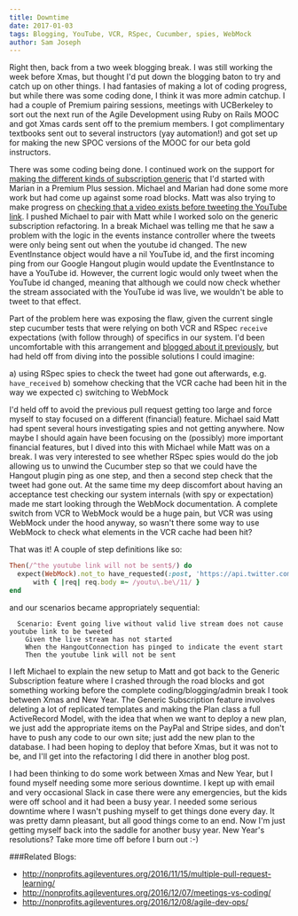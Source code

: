 ```yaml
---
title: Downtime
date: 2017-01-03
tags: Blogging, YouTube, VCR, RSpec, Cucumber, spies, WebMock
author: Sam Joseph
---
```


Right then, back from a two week blogging break.  I was still working the week before Xmas, but thought I'd put down the blogging baton to try and catch up on other things.  I had fantasies of making a lot of coding progress, but while there was some coding done, I think it was more admin catchup.  I had a couple of Premium pairing sessions, meetings with UCBerkeley to sort out the next run of the Agile Development using Ruby on Rails MOOC and got Xmas cards sent off to the premium members.  I got complimentary textbooks sent out to several instructors (yay automation!) and got set up for making the new SPOC versions of the MOOC for our beta gold instructors.

There was some coding being done.  I continued work on the support for [making the different kinds of subscription generic](https://github.com/AgileVentures/WebsiteOne/pull/1465) that I'd started with Marian in a Premium Plus session.  Michael and Marian had done some more work but had come up against some road blocks.  Matt was also trying to make progress on [checking that a video exists before tweeting the YouTube link](https://github.com/AgileVentures/WebsiteOne/pull/1469).  I pushed Michael to pair with Matt while I worked solo on the generic subscription refactoring.  In a break Michael was telling me that he saw a problem with the logic in the events instance controller where the tweets were only being sent out when the youtube id changed.  The new EventInstance object would have a nil YouTube id, and the first incoming ping from our Google Hangout plugin would update the EventInstance to have a YouTube id.  However, the current logic would only tweet when the YouTube id changed, meaning that although we could now check whether the stream associated with the YouTube id was live, we wouldn't be able to tweet to that effect.

Part of the problem here was exposing the flaw, given the current single step cucumber tests that were relying on both VCR and RSpec `receive` expectations (with follow through) of specifics in our system.  I'd been uncomfortable with this arrangement and [blogged about it previously](http://nonprofits.agileventures.org/2016/12/08/agile-dev-ops/), but had held off from diving into the possible solutions I could imagine:

a) using RSpec spies to check the tweet had gone out afterwards, e.g. `have_received`
b) somehow checking that the VCR cache had been hit in the way we expected
c) switching to WebMock

I'd held off to avoid the previous pull request getting too large and force myself to stay focused on a different (financial) feature.  Michael said Matt had spent several hours investigating spies and not getting anywhere.  Now maybe I should again have been focusing on the (possibly) more important financial features, but I dived into this with Michael while Matt was on a break.  I was very interested to see whether RSpec spies would do the job allowing us to unwind the Cucumber step so that we could have the Hangout plugin ping as one step, and then a second step check that the tweet had gone out.  At the same time my deep discomfort about having an acceptance test checking our system internals (with spy or expectation) made me start looking through the WebMock documentation.  A complete switch from VCR to WebMock would be a huge pain, but VCR was using WebMock under the hood anyway, so wasn't there some way to use WebMock to check what elements in the VCR cache had been hit?

That was it!  A couple of step definitions like so:

```rb
Then(/^the youtube link will not be sent$/) do
  expect(WebMock).not_to have_requested(:post, 'https://api.twitter.com/1.1/statuses/update.json').twice.
      with { |req| req.body =~ /youtu\.be\/11/ }
end
```

and our scenarios became appropriately sequential:

```gherkin
  Scenario: Event going live without valid live stream does not cause youtube link to be tweeted
    Given the live stream has not started
    When the HangoutConnection has pinged to indicate the event start
    Then the youtube link will not be sent
```   

I left Michael to explain the new setup to Matt and got back to the Generic Subscription feature where I crashed through the road blocks and got something working before the complete coding/blogging/admin break I took between Xmas and New Year.  The Generic Subscription feature involves deleting a lot of replicated templates and making the Plan class a full ActiveRecord Model, with the idea that when we want to deploy a new plan, we just add the appropriate items on the PayPal and Stripe sides, and don't have to push any code to our own site; just add the new plan to the database.  I had been hoping to deploy that before Xmas, but it was not to be, and I'll get into the refactoring I did there in another blog post.

I had been thinking to do some work between Xmas and New Year, but I found myself needing some more serious downtime.  I kept up with email and very occasional Slack in case there were any emergencies, but the kids were off school and it had been a busy year.  I needed some serious downtime where I wasn't pushing myself to get things done every day.  It was pretty damn pleasant, but all good things come to an end. Now I'm just getting myself back into the saddle for another busy year.  New Year's resolutions?  Take more time off before I burn out :-)

###Related Blogs:

* http://nonprofits.agileventures.org/2016/11/15/multiple-pull-request-learning/
* http://nonprofits.agileventures.org/2016/12/07/meetings-vs-coding/
* http://nonprofits.agileventures.org/2016/12/08/agile-dev-ops/
